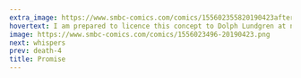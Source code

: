 ```yaml
---
extra_image: https://www.smbc-comics.com/comics/155602355820190423after.png
hovertext: I am prepared to licence this concept to Dolph Lundgren at no charge.
image: https://www.smbc-comics.com/comics/1556023496-20190423.png
next: whispers
prev: death-4
title: Promise
---
```

